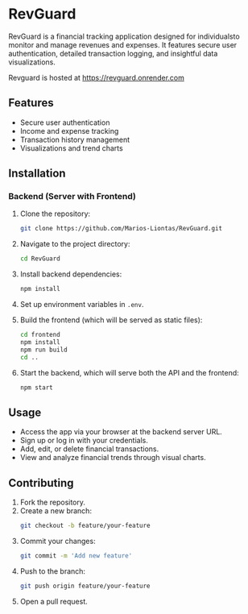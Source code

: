 # RevGuard

RevGuard is a financial tracking application designed for individualsto monitor and manage revenues and expenses. It features secure user authentication, detailed transaction logging, and insightful data visualizations.

Revguard is hosted at https://revguard.onrender.com

## Features
- Secure user authentication
- Income and expense tracking
- Transaction history management
- Visualizations and trend charts

## Installation

### Backend (Server with Frontend)
1. Clone the repository:
    ```bash
    git clone https://github.com/Marios-Liontas/RevGuard.git
    ```
2. Navigate to the project directory:
    ```bash
    cd RevGuard
    ```
3. Install backend dependencies:
    ```bash
    npm install
    ```
4. Set up environment variables in `.env`.

5. Build the frontend (which will be served as static files):
    ```bash
    cd frontend
    npm install
    npm run build
    cd ..
    ```
6. Start the backend, which will serve both the API and the frontend:
    ```bash
    npm start
    ```

## Usage
- Access the app via your browser at the backend server URL.
- Sign up or log in with your credentials.
- Add, edit, or delete financial transactions.
- View and analyze financial trends through visual charts.

## Contributing
1. Fork the repository.
2. Create a new branch:
    ```bash
    git checkout -b feature/your-feature
    ```
3. Commit your changes:
    ```bash
    git commit -m 'Add new feature'
    ```
4. Push to the branch:
    ```bash
    git push origin feature/your-feature
    ```
5. Open a pull request.
